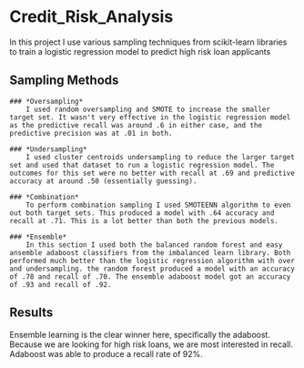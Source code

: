 # Credit_Risk_Analysis

In this project I use various sampling techniques from scikit-learn libraries to train a logistic regression model to predict high risk loan applicants

## Sampling Methods

	### *Oversampling*
		I used random oversampling and SMOTE to increase the smaller target set. It wasn't very effective in the logistic regression model as the predictive recall was around .6 in either case, and the predictive precision was at .01 in both.

	### *Undersampling*
		I used cluster centroids undersampling to reduce the larger target set and used that dataset to run a logistic regression model. The outcomes for this set were no better with recall at .69 and predictive accuracy at around .50 (essentially guessing).

	### *Combination*
		To perform combination sampling I used SMOTEENN algorithm to even out both target sets. This produced a model with .64 accuracy and recall at .71. This is a lot better than both the previous models.

	### *Ensemble*
		In this section I used both the balanced random forest and easy ansemble adaboost classifiers from the imbalanced learn library. Both performed much better than the logistic regression algorithm with over and undersampling. the random forest produced a model with an accuracy of .78 and recall of .70. The ensemble adaboost model got an accuracy of .93 and recall of .92.

## Results
Ensemble learning is the clear winner here, specifically the adaboost. Because we are looking for high risk loans, we are most interested in recall. Adaboost was able to produce a recall rate of 92%.


